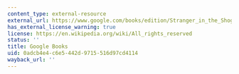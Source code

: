 ```yaml
---
content_type: external-resource
external_url: https://www.google.com/books/edition/Stranger_in_the_Shogun_s_City/bD8yEAAAQBAJ?hl=en&gbpv=1
has_external_license_warning: true
license: https://en.wikipedia.org/wiki/All_rights_reserved
status: ''
title: Google Books
uid: 0adcb4e4-c6e5-442d-9715-516d97cd4114
wayback_url: ''
---
```

